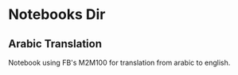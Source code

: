 # Notebooks Dir

## Arabic Translation
Notebook using FB's M2M100 for translation from arabic to english.

